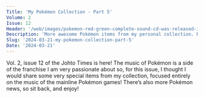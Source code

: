 ```yaml
---
Title: 'My Pokémon Collection - Part 5'
Volume: 2
Issue: 12
Header: '/web/images/pokemon-red-green-complete-sound-cd-was-released-in-japan-on-november-1st-1997.jpeg'
Description: 'More awesome Pokémon items from my personal collection. Raise your trumpets for a collection of physical Pokémon soundtracks! Plus, the latest Pokémon news delivered direct to your email inbox!'
Slug: '2024-03-21-my-pokemon-collection-part-5'
Date: '2024-03-21'
---
```

Vol. 2, issue 12 of the Johto Times is here! The music of Pokémon is a side of the franchise I am very passionate about so, for this issue, I thought I would share some very special items from my collection, focused entirely on the music of the mainline Pokémon games! There’s also more Pokémon news, so sit back, and enjoy!
